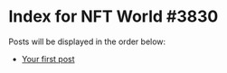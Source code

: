 # Index for NFT World #3830
Posts will be displayed in the order below:

- [Your first post](./001-first.md)

